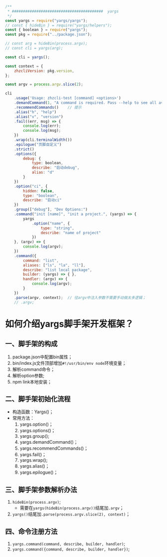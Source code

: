 ```js
/**
 * #########################################  yargs
 */
const yargs = require("yargs/yargs");
// const { hideBin } = require("yargs/helpers");
const { boolean } = require("yargs");
const pkg = require("../package.json");

// const arg = hideBin(process.argv);
// const cli = yargs(arg);

const cli = yargs();

const context = {
    zhzcliVersion: pkg.version,
};

const argv = process.argv.slice(2);

cli
    .usage('Usage: zhzcli-test [command] <options>')
    .demandCommand(1, "A command is required. Pass --help to see all available commands and options.")  // 最少一个参数
    .recommendCommands()    // 提示
    .alias("h", "help")
    .alias("v", "version")
    .fail((err, msg) => {
        console.log(err);
        console.log(msg);
    })
    .wrap(cli.terminalWidth())
    .epilogue("页脚自定义")
    .strict()
    .options({
        debug: {
            type: boolean,
            describe: "启动debug",
            alias: "d"
        }
    })
    .option("ci", {
        hidden: false,
        type: "boolean",
        describe: "启动ci"
    })
    .group(["debug"], "Dev Options:")
    .command("init [name]", "init a project.", (yargs) => {
        yargs
            .option("name", {
                type: "string",
                describe: "name of project"
            })
    }, (argv) => {
        console.log(argv);
    })
    .command({
        command: "list",
        aliases: ["ls", "la", "ll"],
        describe: "list local package",
        builder: (yargs) => { },
        handler: (argv) => {
            console.log(argv);
        }
    })
    .parse(argv, context);  // 往argv中注入参数不需要手动做太多逻辑；
    // .argv;
```

# 如何介绍yargs脚手架开发框架？

## 一、脚手架的构成

1. package.json中配置bin属性；
2. bin/index.js文件顶部增加`#!/usr/bin/env node`环境变量；
3. 解析command命令；
4. 解析option参数;
5. npm link本地安装；

## 二、脚手架初始化流程

* 构造函数：Yargs()；
* 常用方法：
  1. yargs.option()；
  2. yargs.options()；
  3. yargs.group();
  4. yargs.demandCommand()；
  5. yargs.recommendCommands()；
  6. yargs.fail()；
  7. yargs.wrap();
  8. yargs.alias()；
  9. yargs.epilogue()；

## 三、脚手架参数解析办法

1. `hideBin(process.argv)`;
   * 需要在`yargs(hideBin(process.argv))`结尾加`.argv`；
2. `yargs()`结尾加`.parse(process.argv.slice(2), context)`；

## 四、命令注册方法

1. `yargs.command(command, describe, builder, handler)`;
2. `yargs.command({command, describe, builder, handler})`;

